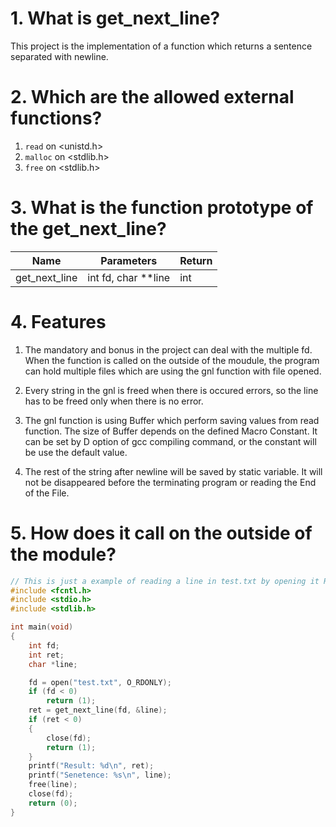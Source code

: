 # 1. What is get_next_line?

This project is the implementation of a function which returns a sentence separated with newline.

# 2. Which are the allowed external functions?

1. `read` on \<unistd.h>
2. `malloc` on \<stdlib.h>
3. `free` on \<stdlib.h>

# 3. What is the function prototype of the get_next_line?

| Name | Parameters | Return |
| - | - | - |
| get_next_line | int fd, char **line | int |

# 4. Features

1. The mandatory and bonus in the project can deal with the multiple fd. When the function is called on the outside of the moudule, the program can hold multiple files which are using the gnl function with file opened.

2. Every string in the gnl is freed when there is occured errors, so the line has to be freed only when there is no error.

3. The gnl function is using Buffer which perform saving values from read function. The size of Buffer depends on the defined Macro Constant. It can be set by D option of gcc compiling command, or the constant will be use the default value.

4. The rest of the string after newline will be saved by static variable. It will not be disappeared before the terminating program or reading the End of the File.

# 5. How does it call on the outside of the module?

```c
// This is just a example of reading a line in test.txt by opening it Read-Only.
#include <fcntl.h>
#include <stdio.h>
#include <stdlib.h>

int main(void)
{
	int fd;
	int ret;
	char *line;

	fd = open("test.txt", O_RDONLY);
	if (fd < 0)
		return (1);
	ret = get_next_line(fd, &line);
	if (ret < 0)
	{
		close(fd);
		return (1);
	}
	printf("Result: %d\n", ret);
	printf("Senetence: %s\n", line);
	free(line);
	close(fd);
	return (0);
}

```
